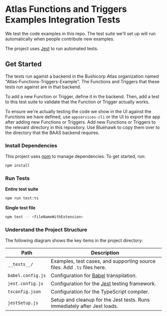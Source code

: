 # Atlas Functions and Triggers Examples Integration Tests

We test the code examples in this repo. The test suite we'll set up will run
automatically when people contribute new examples.

The project uses [Jest](https://jestjs.io/) to run automated tests.

## Get Started

The tests run against a backend in the Bushicorp Atlas organization named
"Atlas-Functions-Triggers-Example". The Functions and Triggers that these
tests run against are in that backend.

To add a new Function or Trigger, define it in the backend. Then, add a test
to this test suite to validate that the Function or Trigger actually works.

To ensure we're actually testing the code we show in the UI against the
Functions we have defined, use `appservices-cli` or the UI to export the 
app after adding new Functions or Triggers. Add new Functions or Triggers
to the relevant directory in this repository. Use Bluehawk to copy them
over to the directory that the BAAS backend requires.

### Install Dependencies

This project uses [npm](https://www.npmjs.com/) to manage dependencies. To get
started, run:

```bash
npm install
```

### Run Tests

**Entire test suite**

```bash
npm run test:ts
```

**Single test file**

```bash
npm test -- <fileNameWithExtension>
```

### Understand the Project Structure

The following diagram shows the key items in the project directory:

| Path              | Description                                                                      |
| ----------------- | -------------------------------------------------------------------------------- |
| `__tests__/`      | Examples, test cases, and supporting source files. Add `.ts` files here.         |
| `babel.config.js` | Configuration for [Babel](https://babeljs.io/) transpilation.                    |
| `jest.config.js`  | Configuration for the [Jest](https://jestjs.io/) testing framework.              |
| `tsconfig.json`   | Configuration for the TypeScript compiler.                                       |
| `jestSetup.js`    | Setup and cleanup for the Jest tests. Runs immediately after Jest loads.         |
